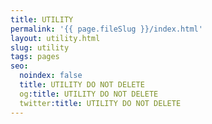 ```yaml
---
title: UTILITY
permalink: '{{ page.fileSlug }}/index.html'
layout: utility.html
slug: utility
tags: pages
seo:
  noindex: false
  title: UTILITY DO NOT DELETE
  og:title: UTILITY DO NOT DELETE
  twitter:title: UTILITY DO NOT DELETE
---
```



